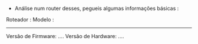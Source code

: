 - Análise num router desses, pegueis algumas informações básicas :


Roteador : 
Modelo :

---


Versão de Firmware:	
....
Versão de Hardware:	
....